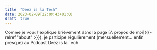 ```yaml
---
title: "Deez is la Tech"
date: 2023-02-09T22:09:43+01:00
draft: true
---
```


Comme je vous l'explique brièvement dans la page [A propos de moi]({{< relref "about" >}}), je participe régulièrement (mensuellement... enfin presque) au Podcast Deez is la Tech.